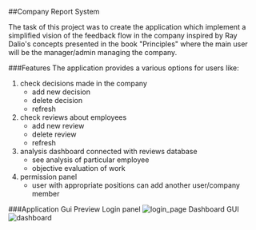 ##Company Report System

The task of this project was to create the application which
implement a simplified vision of the feedback 
flow in the company inspired by Ray Dalio's 
concepts presented in the book "Principles" 
where the main user will be the manager/admin managing the company.

###Features
The application provides a various options for users like:
1. check decisions made in the company
   * add new decision
   * delete decision
   * refresh
2. check reviews about employees
   * add new review
   * delete review
   * refresh
3. analysis dashboard connected with reviews database
   * see analysis of particular employee
   * objective evaluation of work 
4. permission panel
   * user with appropriate positions can add another user/company member

###Application Gui Preview
Login panel
![login_page](https://user-images.githubusercontent.com/76202883/144715994-25da901d-f937-45e7-90b7-2de8862471b3.png)
Dashboard GUI
![dashboard](https://user-images.githubusercontent.com/76202883/144715976-b2f2737c-cc2f-4f37-aa19-dcd568ce93e3.png)

